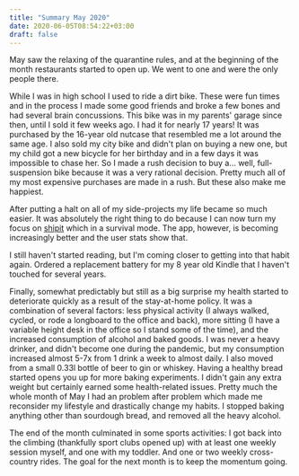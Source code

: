 ```yaml
---
title: "Summary May 2020"
date: 2020-06-05T08:54:22+03:00
draft: false
---
```

May saw the relaxing of the quarantine rules, and at the beginning of the month restaurants started to open up. We went to one and were the only people there.

While I was in high school I used to ride a dirt bike. These were fun times and in the process I made some good friends and broke a few bones and had several brain concussions. This bike was in my parents' garage since then, until I sold it few weeks ago. I had it for nearly 17 years! It was purchased by the 16-year old nutcase that resembled me a lot around the same age. I also sold my city bike and didn't plan on buying a new one, but my child got a new bicycle for her birthday and in a few days it was impossible to chase her. So I made a rush decision to buy a... well, full-suspension bike because it was a very rational decision. Pretty much all of my most expensive purchases are made in a rush. But these also make me happiest.

After putting a halt on all of my side-projects my life became so much easier. It was absolutely the right thing to do because I can now turn my focus on [shipit](https://www.getshipit.com) which in a survival mode. The app, however, is becoming increasingly better and the user stats show that.

I still haven't started reading, but I'm coming closer to getting into that habit again. Ordered a replacement battery for my 8 year old Kindle that I haven't touched for several years.

Finally, somewhat predictably but still as a big surprise my health started to deteriorate quickly as a result of the stay-at-home policy. It was a combination of several factors: less physical activity (I always walked, cycled, or rode a longboard to the office and back), more sitting (I have a variable height desk in the office so I stand some of the time), and the increased consumption of alcohol and baked goods. I was never a heavy drinker, and didn't become one during the pandemic, but my consumption increased almost 5-7x from 1 drink a week to almost daily. I also moved from a small 0.33l bottle of beer to gin or whiskey. Having a healthy bread started opens you up for more baking experiments. I didn't gain any extra weight but certainly earned some health-related issues. Pretty much the whole month of May I had an problem after problem which made me reconsider my lifestyle and drastically change my habits. I stopped baking anything other than sourdough bread, and removed all the heavy alcohol.

The end of the month culminated in some sports activities: I got back into the climbing (thankfully sport clubs opened up) with at least one weekly session myself, and one with my toddler. And one or two weekly cross-country rides. The goal for the next month is to keep the momentum going.
